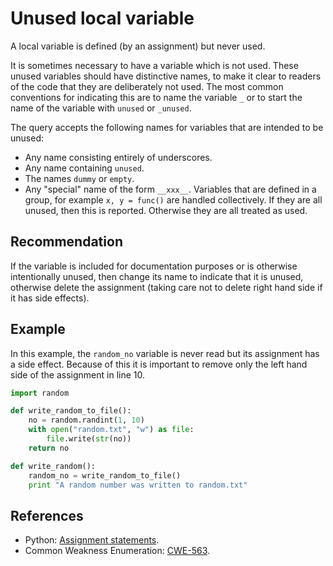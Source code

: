 # Unused local variable
A local variable is defined (by an assignment) but never used.

It is sometimes necessary to have a variable which is not used. These unused variables should have distinctive names, to make it clear to readers of the code that they are deliberately not used. The most common conventions for indicating this are to name the variable `_` or to start the name of the variable with `unused` or `_unused`.

The query accepts the following names for variables that are intended to be unused:

* Any name consisting entirely of underscores.
* Any name containing `unused`.
* The names `dummy` or `empty`.
* Any "special" name of the form `__xxx__`.
Variables that are defined in a group, for example `x, y = func()` are handled collectively. If they are all unused, then this is reported. Otherwise they are all treated as used.


## Recommendation
If the variable is included for documentation purposes or is otherwise intentionally unused, then change its name to indicate that it is unused, otherwise delete the assignment (taking care not to delete right hand side if it has side effects).


## Example
In this example, the `random_no` variable is never read but its assignment has a side effect. Because of this it is important to remove only the left hand side of the assignment in line 10.


```python
import random

def write_random_to_file():
    no = random.randint(1, 10)
    with open("random.txt", "w") as file:
        file.write(str(no))
    return no

def write_random():
    random_no = write_random_to_file()
    print "A random number was written to random.txt"
```

## References
* Python: [Assignment statements](http://docs.python.org/2/reference/simple_stmts.html#assignment-statements).
* Common Weakness Enumeration: [CWE-563](https://cwe.mitre.org/data/definitions/563.html).
